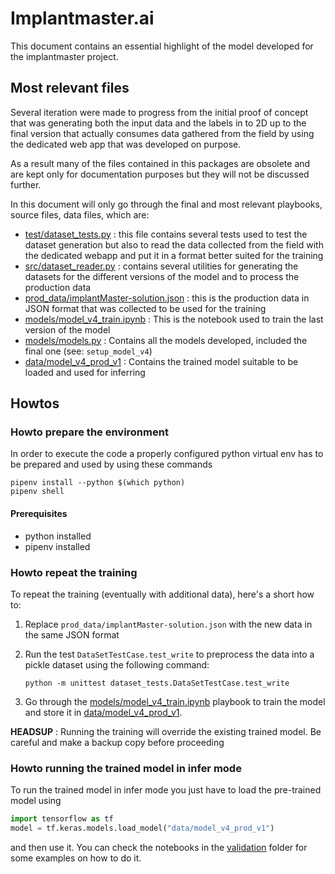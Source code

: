 # Implantmaster.ai

This document contains an essential highlight of the model developed for the implantmaster project.

## Most relevant files

Several iteration were made to progress from the initial proof of concept that was generating both the
input data and the labels in to 2D up to the final version that actually consumes data gathered from the
field by using the dedicated web app that was developed on purpose.

As a result many of the files contained in this packages are obsolete and are kept only for documentation
purposes but they will not be discussed further. 

In this document will only go through the final and most relevant
playbooks, source files, data files, which are:

 - [test/dataset_tests.py](test/dataset_tests.py) : this file contains several tests used to test the dataset generation but also
   to read the data collected from the field with the dedicated webapp and put it in a format better suited
   for the training
 - [src/dataset_reader.py](src/dataset_reader.py) : contains several utilities for generating the datasets for the different versions
   of the model and to process the production data
 - [prod_data/implantMaster-solution.json](prod_data/implantMaster-solution.json) : this is the production data in JSON format that was collected
   to be used for the training
 - [models/model_v4_train.ipynb](models/model_v4_train.ipynb) : This is the notebook used to train the last version of the model
 - [models/models.py](models/models.py) : Contains all the models developed, included the final one (see: `setup_model_v4`)
 - [data/model_v4_prod_v1](data/model_v4_prod_v1) : Contains the trained model suitable to be loaded and used for inferring

## Howtos

### Howto prepare the environment

In order to execute the code a properly configured python virtual env has to be prepared and used
by using these commands

```shell
pipenv install --python $(which python)
pipenv shell
```

#### Prerequisites

 - python installed
 - pipenv installed

### Howto repeat the training

To repeat the training (eventually with additional data), here's a short how to:

1. Replace `prod_data/implantMaster-solution.json` with the new data in the same JSON format
2. Run the test  `DataSetTestCase.test_write` to preprocess the data into a pickle dataset using
   the following command:
   ```shell
   python -m unittest dataset_tests.DataSetTestCase.test_write
   ```
       
3. Go through the [models/model_v4_train.ipynb](models/model_v4_train.ipynb) playbook to train
   the model and store it in [data/model_v4_prod_v1](data/model_v4_prod_v1).

**HEADSUP** : Running the training will override the existing trained model. Be careful and make a backup
copy before proceeding

### Howto running the trained model in infer mode

To run the trained model in infer mode you just have to load the pre-trained model using

```python
import tensorflow as tf
model = tf.keras.models.load_model("data/model_v4_prod_v1")
```

and then use it. You can check the notebooks in the [validation](validation) folder for some examples
on how to do it.
